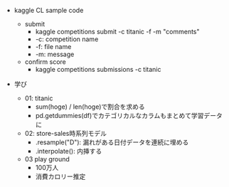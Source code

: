 

- kaggle CL sample code
  - submit 
    - kaggle competitions submit -c titanic -f -m "comments"
    - -c: competition name
    - -f: file name
    - -m: message 
  - confirm score
    - kaggle competitions submissions -c titanic



- 学び
  - 01: titanic 
    - sum(hoge) / len(hoge)で割合を求める
    - pd.getdummies(df)でカテゴリカルなカラムもまとめて学習データに
  - 02: store-sales時系列モデル
    - .resample("D"): 漏れがある日付データを連続に埋める
    - .interpolate(): 内挿する
  - 03 play ground 
    - 100万人
    - 消費カロリー推定
  